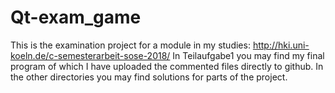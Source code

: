# Qt-exam_game
This is the examination project for a module in my studies: http://hki.uni-koeln.de/c-semesterarbeit-sose-2018/
In Teilaufgabe1 you may find my final program of which I have uploaded the commented files directly to github.
In the other directories you may find solutions for parts of the project.
